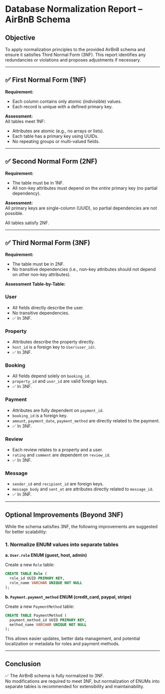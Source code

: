 # Database Normalization Report – AirBnB Schema

## Objective

To apply normalization principles to the provided AirBnB schema and ensure it satisfies Third Normal Form (3NF). This report identifies any redundancies or violations and proposes adjustments if necessary.

---

## ✅ First Normal Form (1NF)

**Requirement:**  
- Each column contains only atomic (indivisible) values.  
- Each record is unique with a defined primary key.

**Assessment:**  
All tables meet 1NF:
- Attributes are atomic (e.g., no arrays or lists).
- Each table has a primary key using UUIDs.
- No repeating groups or multi-valued fields.

---

## ✅ Second Normal Form (2NF)

**Requirement:**  
- The table must be in 1NF.  
- All non-key attributes must depend on the *entire* primary key (no partial dependency).

**Assessment:**  
All primary keys are single-column (UUID), so partial dependencies are not possible.

All tables satisfy 2NF.

---

## ✅ Third Normal Form (3NF)

**Requirement:**  
- The table must be in 2NF.  
- No transitive dependencies (i.e., non-key attributes should not depend on other non-key attributes).

**Assessment Table-by-Table:**

### User
- All fields directly describe the user.
- No transitive dependencies.
- ✅ In 3NF.

### Property
- Attributes describe the property directly.
- `host_id` is a foreign key to `User(user_id)`.
- ✅ In 3NF.

### Booking
- All fields depend solely on `booking_id`.
- `property_id` and `user_id` are valid foreign keys.
- ✅ In 3NF.

### Payment
- Attributes are fully dependent on `payment_id`.
- `booking_id` is a foreign key.
- `amount`, `payment_date`, `payment_method` are directly related to the payment.
- ✅ In 3NF.

### Review
- Each review relates to a property and a user.
- `rating` and `comment` are dependent on `review_id`.
- ✅ In 3NF.

### Message
- `sender_id` and `recipient_id` are foreign keys.
- `message_body` and `sent_at` are attributes directly related to `message_id`.
- ✅ In 3NF.

---

## Optional Improvements (Beyond 3NF)

While the schema satisfies 3NF, the following improvements are suggested for better scalability:

### 1. Normalize ENUM values into separate tables

**a. `User.role` ENUM (guest, host, admin)**

Create a new `Role` table:
```sql
CREATE TABLE Role (
  role_id UUID PRIMARY KEY,
  role_name VARCHAR UNIQUE NOT NULL
);
```

**b. `Payment.payment_method` ENUM (credit_card, paypal, stripe)**

Create a new `PaymentMethod` table:
```sql
CREATE TABLE PaymentMethod (
  payment_method_id UUID PRIMARY KEY,
  method_name VARCHAR UNIQUE NOT NULL
);
```

This allows easier updates, better data management, and potential localization or metadata for roles and payment methods.

---

## Conclusion

✅ The AirBnB schema is fully normalized to 3NF.  
No modifications are required to meet 3NF, but normalization of ENUMs into separate tables is recommended for extensibility and maintainability.
